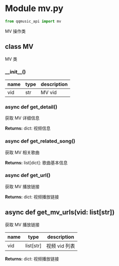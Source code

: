 # Module mv.py

```python
from qqmusic_api import mv
```

MV 操作类

## class MV

MV 类

### \_\_init\_\_()

| name | type | description |
| - | - | - |
| vid | str | MV vid |

### async def get_detail()

获取 MV 详细信息

**Returns:** dict: 视频信息

### async def get_related_song()

获取 MV 相关歌曲

**Returns:** list[dict]: 歌曲基本信息

### async def get_url()

获取 MV 播放链接

**Returns:** dict: 视频播放链接

## async def get_mv_urls(vid: list[str])

获取 MV 播放链接

| name | type | description |
| - | - | - |
| vid | list[str] | 视频 vid 列表 |

**Returns:** dict: 视频播放链接
